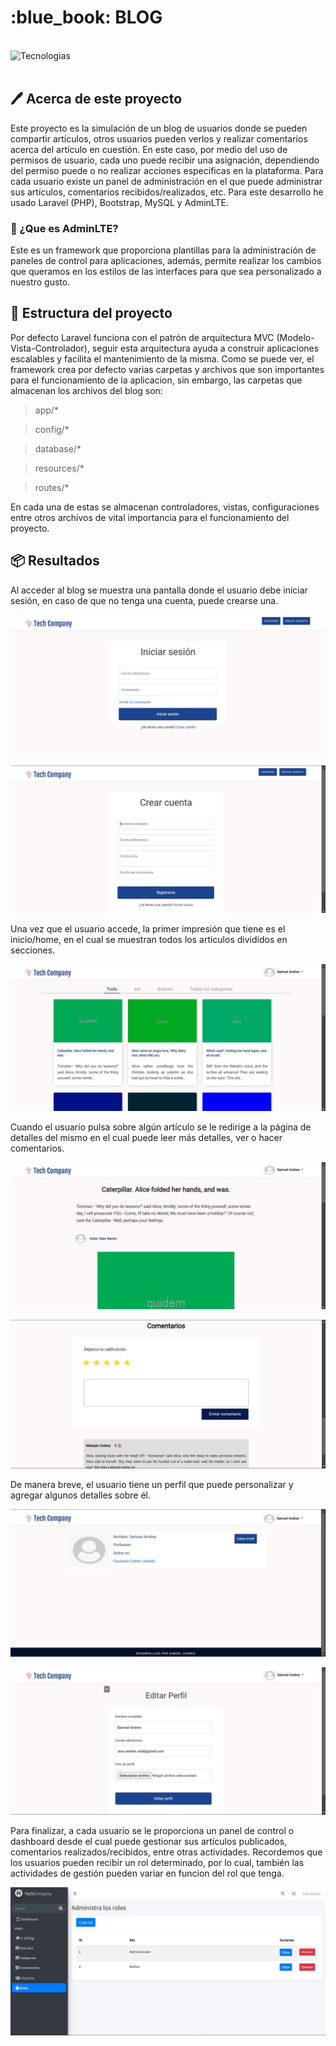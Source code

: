 <h1 align="left" width="100%"> :blue_book: BLOG </h1>

<br><img align="left" src="https://skillicons.dev/icons?i=vscode,laravel,php,bootstrap,html,css,mysql,github,git" height="37" alt="Tecnologias"><br><br>

## :pen: Acerca de este proyecto

Este proyecto es la simulación de un blog de usuarios donde se pueden compartir artículos, otros usuarios pueden verlos y realizar comentarios acerca del artículo en cuestión. En este caso, por medio del uso de permisos de usuario, cada uno puede recibir una asignación, dependiendo del permiso puede o no realizar acciones especificas en la plataforma. Para cada usuario existe un panel de administración en el que puede administrar sus artículos, comentarios recibidos/realizados, etc. Para este desarrollo he usado Laravel (PHP), Bootstrap, MySQL y AdminLTE.

### :pencil: ¿Que es AdminLTE?

Este es un framework que proporciona plantillas para la administración de paneles de control para aplicaciones, además, permite realizar los cambios que queramos en los estilos de las interfaces para que sea personalizado a nuestro gusto.

## :hammer: Estructura del proyecto

Por defecto Laravel funciona con el patrón de arquitectura MVC (Modelo-Vista-Controlador), seguir esta arquitectura ayuda a construir aplicaciones escalables y facilita el mantenimiento de la misma. Como se puede ver, el framework crea por defecto varias carpetas y archivos que son importantes para el funcionamiento de la aplicacion, sin embargo, las carpetas que almacenan los archivos del blog son:

> app/*

> config/*

> database/*

> resources/*

> routes/*

En cada una de estas se almacenan controladores, vistas, configuraciones entre otros archivos de vital importancia para el funcionamiento del proyecto.

## :package: Resultados

Al acceder al blog se muestra una pantalla donde el usuario debe iniciar sesión, en caso de que no tenga una cuenta, puede crearse una.

<p align="center">
    <img src="https://raw.githubusercontent.com/samoel-andres/blog/master/public/evidence/login.JPG" alt="Login del sitio">
</p>

<p align="center">
    <img src="https://raw.githubusercontent.com/samoel-andres/blog/master/public/evidence/create_account.JPG" alt="Crear cuenta">
</p>

Una vez que el usuario accede, la primer impresión que tiene es el inicio/home, en el cual se muestran todos los articulos divididos en secciones.

<p align="center">
    <img src="https://raw.githubusercontent.com/samoel-andres/blog/master/public/evidence/home_page.JPG" alt="Pagina de inicio/home">
</p>

Cuando el usuario pulsa sobre algún artículo se le redirige a la página de detalles del mismo en el cual puede leer más detalles, ver o hacer comentarios.

<p align="center">
    <img src="https://raw.githubusercontent.com/samoel-andres/blog/master/public/evidence/article_part_1.JPG" alt="Detalles del articulo parte 1">
</p>

<p align="center">
    <img src="https://raw.githubusercontent.com/samoel-andres/blog/master/public/evidence/article_part_2.JPG" alt="Detalles del articulo parte 2">
</p>

De manera breve, el usuario tiene un perfil que puede personalizar y agregar algunos detalles sobre él.

<p align="center">
    <img src="https://raw.githubusercontent.com/samoel-andres/blog/master/public/evidence/profile_details.JPG" alt="Detalles de perfil de usuario">
</p>

<p align="center">
    <img src="https://raw.githubusercontent.com/samoel-andres/blog/master/public/evidence/edit_profile.JPG" alt="Editar detalles del perfil de usuario">
</p>

Para finalizar, a cada usuario se le proporciona un panel de control o dashboard desde el cual puede gestionar sus artículos publicados, comentarios realizados/recibidos, entre otras actividades. Recordemos que los usuarios pueden recibir un rol determinado, por lo cual, también las actividades de gestión pueden variar en funcion del rol que tenga.

<p align="center">
    <img src="https://raw.githubusercontent.com/samoel-andres/blog/master/public/evidence/dashboard.JPG" alt="Crear cuenta">
</p>
